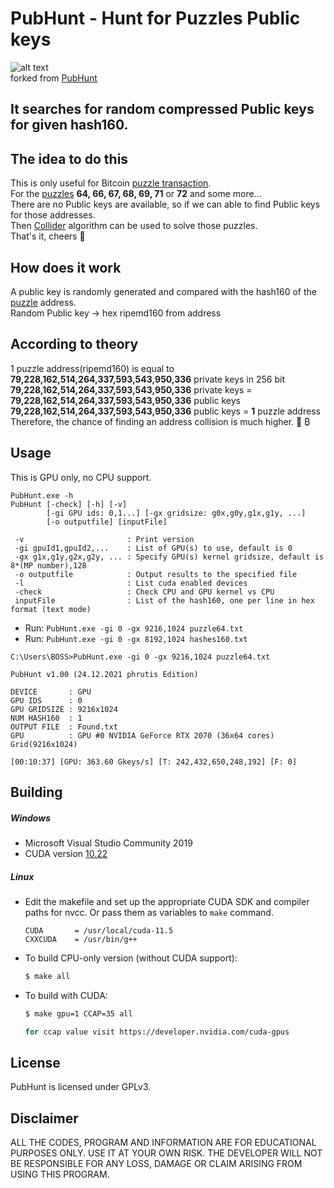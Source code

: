 # PubHunt - Hunt for Puzzles Public keys
![alt text](https://raw.githubusercontent.com/phrutis/LostCoins/main/Others/puzzle.jpg "PubHunt")
</br>forked from [PubHunt](https://github.com/kanhavishva/PubHunt)</br>

## It searches for random compressed Public keys for given hash160.

## The idea to do this
This is only useful for Bitcoin [puzzle transaction](https://www.blockchain.com/btc/tx/08389f34c98c606322740c0be6a7125d9860bb8d5cb182c02f98461e5fa6cd15).</br>
For the [puzzles](https://privatekeys.pw/puzzles/bitcoin-puzzle-tx) **64, 66, 67, 68, 69, 71** or **72** and some more... </br>
There are no Public keys are available, so if we can able to find Public keys for those addresses. </br>
Then [Collider](https://github.com/phrutis/Collider) algorithm can be used to solve those puzzles.</br>
That's it, cheers 🍺 

## How does it work
A public key is randomly generated and compared with the hash160 of the [puzzle](https://privatekeys.pw/puzzles/bitcoin-puzzle-tx) address.</br>
Random Public key -> hex ripemd160 from address

## According to theory 
1 puzzle address(ripemd160) is equal to **79,228,162,514,264,337,593,543,950,336** private keys in 256 bit</br> 
**79,228,162,514,264,337,593,543,950,336** private keys = **79,228,162,514,264,337,593,543,950,336** public keys</br>
**79,228,162,514,264,337,593,543,950,336** public keys = **1** puzzle address</br>
Therefore, the chance of finding an address collision is much higher. &#127870; &#x20BF;

## Usage
This is GPU only, no CPU support. 

```
PubHunt.exe -h
PubHunt [-check] [-h] [-v]
        [-gi GPU ids: 0,1...] [-gx gridsize: g0x,g0y,g1x,g1y, ...]
        [-o outputfile] [inputFile]

 -v                       : Print version
 -gi gpuId1,gpuId2,...    : List of GPU(s) to use, default is 0
 -gx g1x,g1y,g2x,g2y, ... : Specify GPU(s) kernel gridsize, default is 8*(MP number),128
 -o outputfile            : Output results to the specified file
 -l                       : List cuda enabled devices
 -check                   : Check CPU and GPU kernel vs CPU
 inputFile                : List of the hash160, one per line in hex format (text mode)
```

- Run: ```PubHunt.exe -gi 0 -gx 9216,1024 puzzle64.txt```
- Run: ```PubHunt.exe -gi 0 -gx 8192,1024 hashes160.txt```

```
C:\Users\BOSS>PubHunt.exe -gi 0 -gx 9216,1024 puzzle64.txt

PubHunt v1.00 (24.12.2021 phrutis Edition)

DEVICE       : GPU
GPU IDS      : 0
GPU GRIDSIZE : 9216x1024
NUM HASH160  : 1
OUTPUT FILE  : Found.txt
GPU          : GPU #0 NVIDIA GeForce RTX 2070 (36x64 cores) Grid(9216x1024)

[00:10:37] [GPU: 363.60 Gkeys/s] [T: 242,432,650,248,192] [F: 0]
```

## Building
##### Windows
- Microsoft Visual Studio Community 2019 
- CUDA version [10.22](https://developer.nvidia.com/cuda-10.2-download-archive?target_os=Windows&target_arch=x86_64&target_version=10&target_type=exenetwork)
##### Linux
 - Edit the makefile and set up the appropriate CUDA SDK and compiler paths for nvcc. Or pass them as variables to `make` command.

    ```make
    CUDA       = /usr/local/cuda-11.5
    CXXCUDA    = /usr/bin/g++
    ```
 - To build CPU-only version (without CUDA support):
    ```sh
    $ make all
    ```
 - To build with CUDA:
    ```sh
    $ make gpu=1 CCAP=35 all

    for ccap value visit https://developer.nvidia.com/cuda-gpus
    ```
## License
PubHunt is licensed under GPLv3.

## Disclaimer
ALL THE CODES, PROGRAM AND INFORMATION ARE FOR EDUCATIONAL PURPOSES ONLY. USE IT AT YOUR OWN RISK. THE DEVELOPER WILL NOT BE RESPONSIBLE FOR ANY LOSS, DAMAGE OR CLAIM ARISING FROM USING THIS PROGRAM.

